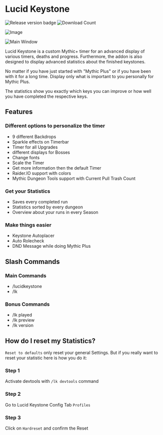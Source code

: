 # Lucid Keystone

![Release version badge](https://img.shields.io/github/v/release/DerHiraz/LucidKeystone?style=flat-square)
![Download Count](https://img.shields.io/github/downloads/DerHiraz/LucidKeystone/total?style=flat-square)

![Image](https://i.gyazo.com/a558e6cdeb1b873f0bfe77627ecc92f6.png)

![Main Window](https://i.gyazo.com/a05d968746c782f9d10679efdba8af52.png)

Lucid Keystone is a custom Mythic+ timer for an advanced display of various timers, deaths and progress. Furthermore, the addon is also designed to display advanced statistics about the finished keystones.

No matter if you have just started with "Mythic Plus" or if you have been with it for a long time. Display only what is important to you personally for Mythic Plus.

The statistics show you exactly which keys you can improve or how well you have completed the respective keys.

## Features
### Different options to personalize the timer
- 9 different Backdrops
- Sparkle effects on Timerbar
- Timer for all Upgrades
- different displays for Bosses
- Change fonts
- Scale the Timer
- Get more information then the default Timer
- Raider.IO support with colors
- Mythic Dungeon Tools support with Current Pull Trash Count
### Get your Statistics
- Saves every completed run
- Statistics sorted by every dungeon
- Overview about your runs in every Season
### Make things easier
- Keystone Autoplacer
- Auto Rolecheck
- DND Message while doing Mythic Plus
 
## Slash Commands
### Main Commands
- /lucidkeystone
- /lk
### Bonus Commands
- /lk played
- /lk preview
- /lk version

## How do I reset my Statistics?
``Reset to defaults`` only reset your general Settings. But if you really want to reset your statistic here is how you do it:
### Step 1
Activate devtools with ``/lk devtools`` command
### Step 2
Go to Lucid Keystone Config Tab ``Profiles``
### Step 3
Click on ``Hardreset`` and confirm the Reset